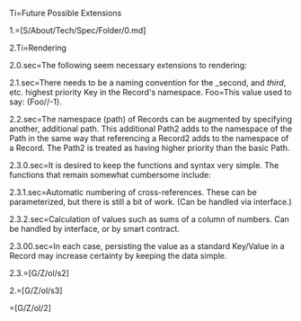 Ti=Future Possible Extensions

1.=[S/About/Tech/Spec/Folder/0.md]

2.Ti=Rendering

2.0.sec=The following seem necessary extensions to rendering:

2.1.sec=There needs to be a naming convention for the _second, and _third_, etc. highest priority Key in the Record's namespace.  Foo=This value used to say: {Foo//-1}.

2.2.sec=The namespace (path) of Records can be augmented by specifying another, additional path.  This additional Path2 adds to the namespace of the Path in the same way that referencing a Record2 adds to the namespace of a Record.  The Path2 is treated as having higher priority than the basic Path.

2.3.0.sec=It is desired to keep the functions and syntax very simple.  The functions that remain somewhat cumbersome include: 

2.3.1.sec=Automatic numbering of cross-references.  These can be parameterized, but there is still a bit of work.  (Can be handled via interface.)

2.3.2.sec=Calculation of values such as sums of a column of numbers.  Can be handled by interface, or by smart contract.  

2.3.00.sec=In each case, persisting the value as a standard Key/Value in a Record may increase certainty by keeping the data simple. 

2.3.=[G/Z/ol/s2]

2.=[G/Z/ol/s3]    

=[G/Z/ol/2]